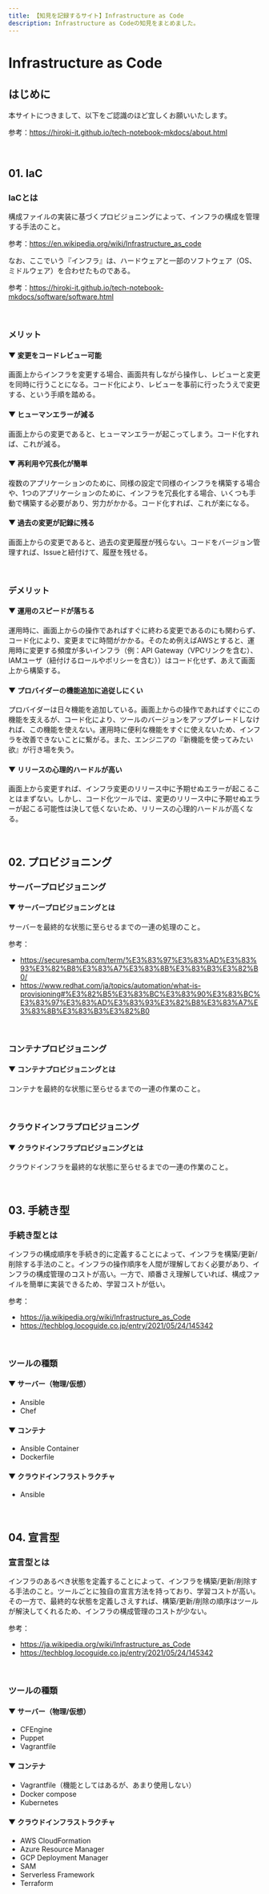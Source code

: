 ```yaml
---
title: 【知見を記録するサイト】Infrastructure as Code
description: Infrastructure as Codeの知見をまとめました。
---
```


# Infrastructure as Code

## はじめに

本サイトにつきまして、以下をご認識のほど宜しくお願いいたします。

参考：https://hiroki-it.github.io/tech-notebook-mkdocs/about.html

<br>

## 01. IaC

### IaCとは

構成ファイルの実装に基づくプロビジョニングによって、インフラの構成を管理する手法のこと。

参考：https://en.wikipedia.org/wiki/Infrastructure_as_code

なお、ここでいう『インフラ』は、ハードウェアと一部のソフトウェア（OS、ミドルウェア）を合わせたものである。

参考：https://hiroki-it.github.io/tech-notebook-mkdocs/software/software.html

<br>

### メリット

#### ▼ 変更をコードレビュー可能

画面上からインフラを変更する場合、画面共有しながら操作し、レビューと変更を同時に行うことになる。コード化により、レビューを事前に行ったうえで変更する、という手順を踏める。

#### ▼ ヒューマンエラーが減る

画面上からの変更であると、ヒューマンエラーが起こってしまう。コード化すれば、これが減る。

#### ▼ 再利用や冗長化が簡単

複数のアプリケーションのために、同様の設定で同様のインフラを構築する場合や、1つのアプリケーションのために、インフラを冗長化する場合、いくつも手動で構築する必要があり、労力がかかる。コード化すれば、これが楽になる。

#### ▼ 過去の変更が記録に残る

画面上からの変更であると、過去の変更履歴が残らない。コードをバージョン管理すれば、Issueと紐付けて、履歴を残せる。

<br>

### デメリット

#### ▼ 運用のスピードが落ちる

運用時に、画面上からの操作であればすぐに終わる変更であるのにも関わらず、コード化により、変更までに時間がかかる。そのため例えばAWSとすると、運用時に変更する頻度が多いインフラ（例：API Gateway（VPCリンクを含む）、IAMユーザ（紐付けるロールやポリシーを含む））はコード化せず、あえて画面上から構築する。

#### ▼ プロバイダーの機能追加に追従しにくい

プロバイダーは日々機能を追加している。画面上からの操作であればすぐにこの機能を支えるが、コード化により、ツールのバージョンをアップグレードしなければ、この機能を使えない。運用時に便利な機能をすぐに使えないため、インフラを改善できないことに繋がる。また、エンジニアの『新機能を使ってみたい欲』が行き場を失う。

#### ▼ リリースの心理的ハードルが高い

画面上から変更すれば、インフラ変更のリリース中に予期せぬエラーが起こることはまずない。しかし、コード化ツールでは、変更のリリース中に予期せぬエラーが起こる可能性は決して低くないため、リリースの心理的ハードルが高くなる。

<br>

## 02. プロビジョニング

### サーバープロビジョニング

#### ▼ サーバープロビジョニングとは

サーバーを最終的な状態に至らせるまでの一連の処理のこと。

参考：

- https://securesamba.com/term/%E3%83%97%E3%83%AD%E3%83%93%E3%82%B8%E3%83%A7%E3%83%8B%E3%83%B3%E3%82%B0/
- https://www.redhat.com/ja/topics/automation/what-is-provisioning#%E3%82%B5%E3%83%BC%E3%83%90%E3%83%BC%E3%83%97%E3%83%AD%E3%83%93%E3%82%B8%E3%83%A7%E3%83%8B%E3%83%B3%E3%82%B0

<br>

### コンテナプロビジョニング

#### ▼ コンテナプロビジョニングとは

コンテナを最終的な状態に至らせるまでの一連の作業のこと。

<br>

### クラウドインフラプロビジョニング

#### ▼ クラウドインフラプロビジョニングとは

クラウドインフラを最終的な状態に至らせるまでの一連の作業のこと。

<br>

## 03. 手続き型

### 手続き型とは

インフラの構成順序を手続き的に定義することによって、インフラを構築/更新/削除する手法のこと。インフラの操作順序を人間が理解しておく必要があり、インフラの構成管理のコストが高い。一方で、順番さえ理解していれば、構成ファイルを簡単に実装できるため、学習コストが低い。

参考：

- https://ja.wikipedia.org/wiki/Infrastructure_as_Code
- https://techblog.locoguide.co.jp/entry/2021/05/24/145342

<br>

### ツールの種類

#### ▼ サーバー（物理/仮想）

- Ansible
- Chef

#### ▼ コンテナ

- Ansible Container
- Dockerfile

#### ▼ クラウドインフラストラクチャ

- Ansible

<br>

## 04. 宣言型

### 宣言型とは

インフラのあるべき状態を定義することによって、インフラを構築/更新/削除する手法のこと。ツールごとに独自の宣言方法を持っており、学習コストが高い。その一方で、最終的な状態を定義しさえすれば、構築/更新/削除の順序はツールが解決してくれるため、インフラの構成管理のコストが少ない。

参考：

- https://ja.wikipedia.org/wiki/Infrastructure_as_Code
- https://techblog.locoguide.co.jp/entry/2021/05/24/145342

<br>

### ツールの種類

#### ▼ サーバー（物理/仮想）

- CFEngine
- Puppet
- Vagrantfile

#### ▼ コンテナ

- Vagrantfile（機能としてはあるが、あまり使用しない）
- Docker compose
- Kubernetes

#### ▼ クラウドインフラストラクチャ

- AWS CloudFormation
- Azure Resource Manager
- GCP Deployment Manager
- SAM
- Serverless Framework
- Terraform

<br>
